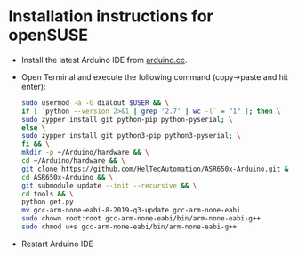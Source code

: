Installation instructions for openSUSE
======================================

- Install the latest Arduino IDE from [arduino.cc](https://www.arduino.cc/en/Main/Software).
- Open Terminal and execute the following command (copy->paste and hit enter):

  ```bash
  sudo usermod -a -G dialout $USER && \
  if [ `python --version 2>&1 | grep '2.7' | wc -l` = "1" ]; then \
  sudo zypper install git python-pip python-pyserial; \
  else \
  sudo zypper install git python3-pip python3-pyserial; \
  fi && \
  mkdir -p ~/Arduino/hardware && \
  cd ~/Arduino/hardware && \
  git clone https://github.com/HelTecAutomation/ASR650x-Arduino.git && \
  cd ASR650x-Arduino && \
  git submodule update --init --recursive && \
  cd tools && \
  python get.py 
  mv gcc-arm-none-eabi-8-2019-q3-update gcc-arm-none-eabi
  sudo chown root:root gcc-arm-none-eabi/bin/arm-none-eabi-g++
  sudo chmod u+s gcc-arm-none-eabi/bin/arm-none-eabi-g++
  ```
- Restart Arduino IDE

